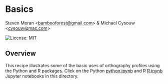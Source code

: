 # Basics

Steven Moran &lt;bambooforest@gmail.com&gt; & Michael Cysouw &lt;cysouw@mac.com&gt;

[![License: MIT](https://img.shields.io/badge/License-MIT-yellow.svg)](https://opensource.org/licenses/MIT)

## Overview

This recipe illustrates some of the basic uses of orthography profiles using the Python and R packages. Click on the Python [python.ipynb](https://github.com/unicode-cookbook/recipes/blob/master/Basics/python.ipynb) and R [R.ipynb](https://github.com/unicode-cookbook/recipes/blob/master/Basics/R.ipynb) Jupyter notebooks in this directory.

